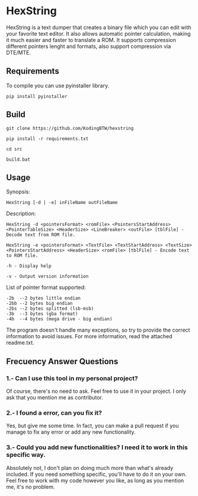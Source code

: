 # HexString
HexString is a text dumper that creates a binary file which you can edit with your favorite text editor. It also allows automatic pointer calculation, making it much easier and faster to translate a ROM. It supports compression different pointers lenght and formats, also support compression via DTE/MTE.

## Requirements
To compile you can use pyinstaller library. 

```
pip install pyinstaller
```
## Build
```
git clone https://github.com/KodingBTW/hexstring

pip install -r requirements.txt

cd src

build.bat
```
## Usage

Synopsis:
```
HexString [-d | -e] inFileName outFileName
```

Description:

```
HexString -d <pointersFormat> <romFile> <PointersStartAddress> <PointerTableSize> <HeaderSize> <LineBreaker> <outFile> [tblFile] - Decode text from ROM file.

HexString -e <pointersFormat> <TextFile> <TextStartAddress> <TextSize> <PointersStartAddress> <HeaderSize> <romFile> [tblFile] - Encode text to ROM file.

-h - Display help

-v - Output version information
```
List of pointer format supported:
```
-2b  --2 bytes little endian
-2bb --2 bytes big endian
-2bs --2 bytes splitted (lsb-msb)
-3b  --3 bytes (gba format)
-4b  --4 bytes (mega drive - big endian)
```
The program doesn't handle many exceptions, so try to provide the correct information to avoid issues. For more information, read the attached readme.txt.

## Frecuency Answer Questions

### 1.- Can I use this tool in my personal project?

Of course, there's no need to ask. Feel free to use it in your project. I only ask that you mention me as contributor.

### 2.- I found a error, can you fix it?

Yes, but give me some time. In fact, you can make a pull request if you manage to fix any error or add any new functionality.

### 3.- Could you add new functionalities? I need it to work in this specific way.

Absolutely not, I don't plan on doing much more than what's already included. If you need something specific, you'll have to do it on your own. Feel free to work with my code however you like, as long as you mention me, it's no problem.
